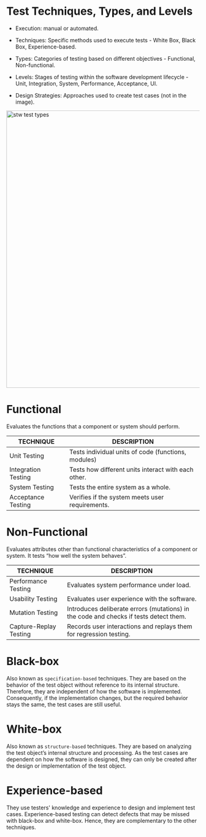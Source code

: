 # Test Techniques, Types, and Levels

- Execution: manual or automated.
  
- Techniques: Specific methods used to execute tests - White Box, Black Box, Experience-based.

- Types: Categories of testing based on different objectives - Functional, Non-functional.

- Levels: Stages of testing within the software development lifecycle - Unit, Integration, System, Performance, Acceptance, UI.

- Design Strategies: Approaches used to create test cases (not in the image).

<img width="723" alt="stw test types" src="https://github.com/user-attachments/assets/801d246a-ccbf-4927-920b-57acaaabe740">

# Functional

Evaluates the functions that a component or system should perform.

| TECHNIQUE | DESCRIPTION | 
|-----------|-------------|
| Unit Testing | Tests individual units of code (functions, modules) | 
| Integration Testing | Tests how different units interact with each other.| 
| System Testing | Tests the entire system as a whole. |
| Acceptance Testing | Verifies if the system meets user requirements. | 

# Non-Functional

Evaluates attributes other than functional characteristics of a component or system. It tests “how well the system behaves”.

| TECHNIQUE | DESCRIPTION |
|-----------|-------------|
| Performance Testing | Evaluates system performance under load. | 
| Usability Testing | Evaluates user experience with the software. |
| Mutation Testing | Introduces deliberate errors (mutations) in the code and checks if tests detect them. |
| Capture-Replay Testing | Records user interactions and replays them for regression testing. |

# Black-box 
Also known as `specification-based` techniques. They are based on the behavior of the test object without reference to its internal structure. Therefore, they are independent of how the software is implemented. Consequently, if the implementation changes, but the required behavior stays the same, the test cases are still useful. 

# White-box
Also known as `structure-based` techniques. They are based on analyzing the test object’s internal structure and processing. As the test cases are dependent on how the software is designed, they can only be created after the design or implementation of the test object. 

# Experience-based 
They use testers' knowledge and experience to design and implement test cases. Experience-based testing can detect defects that may be missed with black-box and white-box. Hence, they are complementary to the other techniques.

